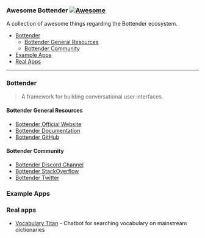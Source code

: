 ### **Awesome Bottender** [![Awesome](https://cdn.rawgit.com/sindresorhus/awesome/d7305f38d29fed78fa85652e3a63e154dd8e8829/media/badge.svg)](https://github.com/sindresorhus/awesome)

A collection of awesome things regarding the Bottender ecosystem.

- [Bottender](#bottender)
  - [Bottender General Resources](#bottender-general-resources)
  - [Bottender Community](#bottender-community)
- [Example Apps](#example-apps)
- [Real Apps](#real-apps)

---

### Bottender

> A framework for building conversational user interfaces.

#### Bottender General Resources

- [Bottender Official Website](https://bottender.js.org/)
- [Bottender Documentation](https://bottender.js.org/docs/getting-started)
- [Bottender GitHub](https://github.com/Yoctol/bottender)

#### Bottender Community

- [Bottender Discord Channel](https://discord.gg/apNsWBz)
- [Bottender StackOverflow](https://stackoverflow.com/questions/tagged/bottender)
- [Bottender Twitter](https://twitter.com/bottenderjs)

### Example Apps

### Real apps
- [Vocabulary Titan](https://github.com/tigercosmos/vocabulary-titan) - Chatbot for searching vocabulary on mainstream dictionaries 
